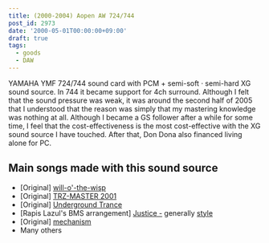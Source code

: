 ```yaml
---
title: (2000-2004) Aopen AW 724/744
post_id: 2973
date: '2000-05-01T00:00:00+09:00'
draft: true
tags:
  - goods
  - DAW
---
```


YAMAHA YMF 724/744 sound card with PCM + semi-soft · semi-hard XG sound source. In 744 it became support for 4ch surround. Although I felt that the sound pressure was weak, it was around the second half of 2005 that I understood that the reason was simply that my mastering knowledge was nothing at all. Although I became a GS follower after a while for some time, I feel that the cost-effectiveness is the most cost-effective with the XG sound source I have touched. After that, Don Dona also financed living alone for PC.

## Main songs made with this sound source

*   \[Original\] [will-o'-the-wisp](https://danmaq.com/will-o-the-wisp)
*   \[Original\] [TRZ-MASTER 2001](https://danmaq.com/trz-master2001)
*   \[Original\] [Underground Trance](https://danmaq.com/underground-trance)
*   \[Rapis Lazul's BMS arrangement\] [Justice -](https://danmaq.com/justice) generally [style](https://danmaq.com/justice)
*   \[Original\] [mechanism](https://danmaq.com/mechanism)
*   Many others
